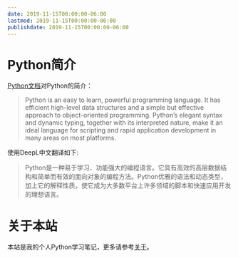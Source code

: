 ```yaml
---
date: 2019-11-15T00:00:00-06:00
lastmod: 2019-11-15T00:00:00-06:00
publishdate: 2019-11-15T00:00:00-06:00
---
```


# Python简介

[Python文档](https://docs.python.org/3/tutorial/index.html)对Python的简介：

> Python is an easy to learn, powerful programming language. It has efficient high-level data structures and a simple but effective approach to object-oriented programming. Python’s elegant syntax and dynamic typing, together with its interpreted nature, make it an ideal language for scripting and rapid application development in many areas on most platforms.

使用DeepL中文翻译如下:

> Python是一种易于学习、功能强大的编程语言。它具有高效的高层数据结构和简单而有效的面向对象的编程方法。Python优雅的语法和动态类型，加上它的解释性质，使它成为大多数平台上许多领域的脚本和快速应用开发的理想语言。

# 关于本站

本站是我的个人Python学习笔记，更多请参考[关于](https://python-notes.jinjunliu.com/about/)。
